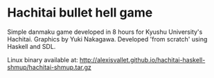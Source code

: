 Hachitai bullet hell game
=========================

Simple danmaku game developed in 8 hours for Kyushu University's Hachitai. Graphics by Yuki Nakagawa. Developed 'from scratch' using Haskell and SDL.

Linux binary available at: http://alexisvallet.github.io/hachitai-haskell-shmup/hachitai-shmup.tar.gz

